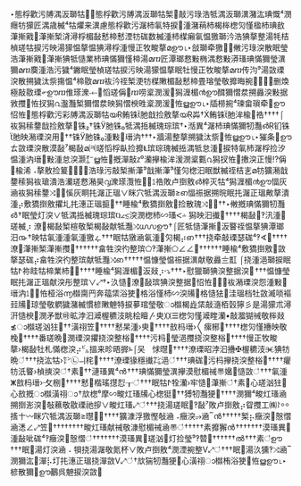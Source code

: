 ‣態桴歡污⁩牔湡汳瑡牯਍਍態桴歡污⁩牔湡汳瑡牯椠⁳⁡敲污琭浩⁥牴湡汳瑡潩⁮潴汯琠慨⁴潣癮牥獴匠湡歳楲⁴牯爠来潩慮⁬態桴歡污⁩潳杮氠特捩⁳湩潴䔠杮楬桳‬楤灳慬楹杮琠敨⁭潷摲戭⵹潷摲椠⁮⁡浳潯桴‬楣敮慭楴⁣慭湮牥‮桔⁥牦湯整摮猠浩汵瑡獥愠氠癩⁥楳杮湩⁧硥数楲湥散眠瑩⁨楨瑳牯捩污映湯獴愠摮愠猠潯桴湩⁧慢正牧畯摮മഊ⌊‣敆瑡牵獥਍਍‭敒污琭浩⁥潷摲戭⵹潷摲猠牴慥業杮琠慲獮慬楴湯മⴊ匠潭瑯⁨慦敤椭⁮湡⁤慦敤漭瑵琠慲獮瑩潩獮മⴊ䴠湩浩污獩⁴䥕眠瑩⁨楨瑳牯捩污映湯獴愠摮眠牡⁭慢正牧畯摮മⴊ传汮⁹湯⁥敳瑮湥散搠獩汰祡摥愠⁴⁡楴敭മⴊ䘠汵祬椠浭牥楳敶‬楣敮慭楴⁣畳瑢瑩敬攠晦捥⹴਍਍⌣删煥極敲敭瑮൳ഊⴊ倠瑹潨⁮⸳⬸਍‭慆瑳偁൉ⴊ唠楶潣湲਍‭獡湹楣൯ഊ䤊獮慴汬搠灥湥敤据敩㩳਍恠扠獡൨瀊灩椠獮慴汬映獡慴楰甠楶潣湲਍恠ൠഊ⌊‣牐橯捥⁴瑓畲瑣牵൥ഊ怊恠਍態桴歡污彩牔湡汳瑡牯യ鲔铢肔戠捡敫摮യ芔†鲔铢肔洠楡⹮祰††††⌠䘠獡䅴䥐戠捡敫摮਍铢₂†铢肔铢₀牴湡捳楲瑰琮瑸†‣湉異⁴潳杮琠慲獮牣灩൴钔铢肔映潲瑮湥⽤਍††铢肔铢₀湩敤⹸瑨汭†††‣牆湯整摮搠獩汰祡਍恠ൠഊ⌊‣獕条൥ഊㄊ‮汐捡⁥桴⁥潳杮氠特捩⁳湩怠牴湡捳楲瑰琮瑸Ⱡ攠捡⁨敳瑮湥散漠⁮⁡敮⁷楬敮മ㈊‮畒⁮桴⁥慆瑳偁⁉慢正湥㩤਍恠扠獡൨甊楶潣湲洠楡㩮灡⁰ⴭ敲潬摡਍恠ൠ㌊‮灏湥怠湩敤⹸瑨汭⁠湩愠戠潲獷牥മ㐊‮桔⁥祬楲獣眠汩⁬楤灳慬⁹潷摲戠⁹潷摲椠⁮敲污琭浩⹥਍਍⌣䈠捡敫摮⠠浠楡⹮祰⥠਍਍恠灠瑹潨൮昊潲⁭慦瑳灡⁩浩潰瑲䘠獡䅴䥐‬敗卢捯敫൴椊灭牯⁴獡湹楣൯ഊ愊灰㴠䘠獡䅴䥐⤨਍਍慀灰眮扥潳正瑥∨眯⽳牴湡汳瑡≥ഩ愊祳据搠晥眠扥潳正瑥敟摮潰湩⡴敷獢捯敫㩴圠扥潓正瑥㨩਍††睡楡⁴敷獢捯敫⹴捡散瑰⤨਍਍††‣敒摡琠慲獮牣灩൴ †眠瑩⁨灯湥∨牴湡捳楲瑰琮瑸Ⱒ∠≲‬湥潣楤杮∽瑵ⵦ∸ 獡映汩㩥਍††††楬敮⁳‽汛湩⹥瑳楲⡰ 潦⁲楬敮椠⁮楦敬椠⁦楬敮献牴灩⤨൝ഊ †⌠匠牴慥⁭潷摲⁳汳睯祬愠摮猠潭瑯汨൹ †映牯氠湩⁥湩氠湩獥ഺ †††眠牯獤㴠氠湩⹥灳楬⡴ഩ †††挠牵敲瑮瑟硥⁴‽∢਍††††潦⁲潷摲椠⁮潷摲㩳਍††††††畣牲湥彴整瑸⬠‽潷摲⬠∠∠਍††††††睡楡⁴敷獢捯敫⹴敳摮瑟硥⡴畣牲湥彴整瑸献牴灩⤨ഩ †††††愠慷瑩愠祳据潩献敬灥〨㠮 ⌠挠湩浥瑡捩眠牯ⵤ祢眭牯⁤楴業杮਍਍††††睡楡⁴獡湹楣⹯汳敥⡰⸱⤵†††‣慰獵⁥瑡猠湥整据⁥湥൤ †††愠慷瑩眠扥潳正瑥献湥彤整瑸∨⤢†‣汣慥⁲潦⁲敮瑸猠湥整据൥怊恠਍਍⌣䘠潲瑮湥⁤怨湩敤⹸瑨汭⥠਍਍恠桠浴൬㰊䐡䍏奔䕐栠浴㹬਍格浴⁬慬杮∽湥㸢਍格慥㹤਍洼瑥⁡档牡敳㵴唢䙔㠭㸢਍琼瑩敬䠾獩潴楲慣⁬楌敶䰠特捩㱳琯瑩敬ാ㰊楬歮栠敲㵦栢瑴獰⼺是湯獴朮潯汧慥楰⹳潣⽭獣㉳昿浡汩㵹楃穮汥眺桧䁴〴㬰〷☰楤灳慬㵹睳灡•敲㵬猢祴敬桳敥≴ാ㰊瑳汹㹥਍††潢祤笠਍††††慭杲湩›㬰਍††††敨杩瑨›〱瘰㭨਍††††楤灳慬㩹映敬㭸਍††††番瑳晩⵹潣瑮湥㩴挠湥整㭲਍††††污杩⵮瑩浥㩳挠湥整㭲਍††††慢正牧畯摮›楬敮牡札慲楤湥⡴㌱搵来‬昣晤搱ⰳ⌠㕦ㅤ㤹㬩਍††††潦瑮昭浡汩㩹✠楃穮汥Ⱗ猠牥晩഻ †††挠汯牯›㌣㉡ㅢ㭦਍††††潦瑮猭穩㩥㌠浥഻ †††琠硥⵴污杩㩮挠湥整㭲਍††††癯牥汦睯›楨摤湥഻ †素਍††漣瑵異⁴ൻ †††琠慲獮瑩潩㩮漠慰楣祴〠㜮⁳慥敳഻ †††氠湩ⵥ敨杩瑨›⸱攵㭭਍††††慭⵸楷瑤㩨㤠┰഻ †††眠牯ⵤ牷灡›牢慥⵫潷摲഻ †素਍⼼瑳汹㹥਍⼼敨摡ാ㰊潢祤ാ †㰠楤⁶摩∽畯灴瑵㸢⼼楤㹶਍††猼牣灩㹴਍††††潣獮⁴畯灴瑵㴠搠捯浵湥⹴敧䕴敬敭瑮祂摉∨畯灴瑵⤢഻ †††挠湯瑳眠⁳‽敮⁷敗卢捯敫⡴眢㩳⼯㈱⸷⸰⸰㨱〸〰眯⽳牴湡汳瑡≥㬩਍਍††††獷漮浮獥慳敧㴠⠠癥湥⥴㴠‾ൻ †††††椠⡦癥湥⹴慤慴㴠㴽∠⤢笠਍††††††††畯灴瑵献祴敬漮慰楣祴㴠〠഻ †††††素攠獬⁥ൻ †††††††漠瑵異⹴湩敮呲硥⁴‽癥湥⹴慤慴഻ †††††††漠瑵異⹴瑳汹⹥灯捡瑩⁹‽㬱਍††††††ൽ †††素഻ഊ †††眠⹳湯灯湥㴠⠠ 㸽挠湯潳敬氮杯∨敗卢捯敫⁴潣湮捥整Ⅴ⤢഻ †††眠⹳湯汣獯⁥‽⤨㴠‾潣獮汯⹥潬⡧圢扥潓正瑥挠潬敳Ⅴ⤢഻ †㰠猯牣灩㹴਍⼼潢祤ാ㰊栯浴㹬਍恠ൠഊ⌊‣楌散獮൥ഊ䴊呉䰠捩湥敳਍
